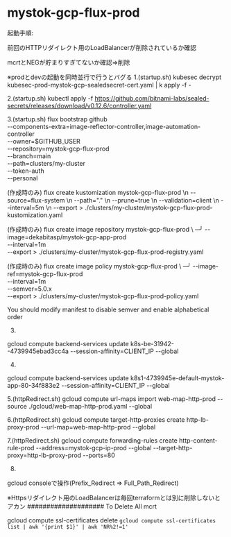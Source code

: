# mystok-gcp-flux-prod
起動手順:

前回のHTTPリダイレクト用のLoadBalancerが削除されているか確認

mcrtとNEGが貯まりすぎてないか確認=>削除

※prodとdevの起動を同時並行で行うとバグる
1.(startup.sh)
kubesec decrypt kubesec-prod-mystok-gcp-sealedsecret-cert.yaml | k apply -f -

2.(startup.sh)
kubectl apply -f https://github.com/bitnami-labs/sealed-secrets/releases/download/v0.12.6/controller.yaml

3.(startup.sh)
flux bootstrap github \
  --components-extra=image-reflector-controller,image-automation-controller \
  --owner=$GITHUB_USER \
  --repository=mystok-gcp-flux-prod \
  --branch=main \
  --path=clusters/my-cluster \
  --token-auth \
  --personal

(作成時のみ)
flux create kustomization mystok-gcp-flux-prod \\n  --source=flux-system \\n  --path="." \\n  --prune=true \\n  --validation=client \\n  --interval=5m \\n  --export > ./clusters/my-cluster/mystok-gcp-flux-prod-kustomization.yaml

(作成時のみ)
flux create image repository mystok-gcp-flux-prod \                        ─╯
--image=dekabitasp/mystok-gcp-app-prod \
--interval=1m \
--export > ./clusters/my-cluster/mystok-gcp-flux-prod-registry.yaml

(作成時のみ)
flux create image policy mystok-gcp-flux-prod \                                                                                                             ─╯
--image-ref=mystok-gcp-flux-prod \
--interval=1m \
--semver=5.0.x \
--export > ./clusters/my-cluster/mystok-gcp-flux-prod-policy.yaml    

You should modify manifest to disable semver and enable alphabetical order

3.
gcloud compute backend-services update k8s-be-31942--4739945ebad3cc4a --session-affinity=CLIENT_IP --global

4.
gcloud compute backend-services update k8s1-4739945e-default-mystok-app-80-34f883e2 --session-affinity=CLIENT_IP --global

5.(httpRedirect.sh)
gcloud compute url-maps import web-map-http-prod --source ./gcloud/web-map-http-prod.yaml --global

6.(httpRedirect.sh)
 gcloud compute target-http-proxies create http-lb-proxy-prod --url-map=web-map-http-prod --global

7.(httpRedirect.sh)
gcloud compute forwarding-rules create http-content-rule-prod --address=mystok-gcp-ip-prod --global --target-http-proxy=http-lb-proxy-prod --ports=80

8.
gcloud consoleで操作(Prefix_Redirect => Full_Path_Redirect)

※Httpsリダイレクト用のLoadBalancerは毎回terraformとは別に削除しないとアカン
####################
To Delete All mcrt

gcloud compute ssl-certificates delete `gcloud compute ssl-certificates list | awk '{print $1}' | awk 'NR%2!=1'`
